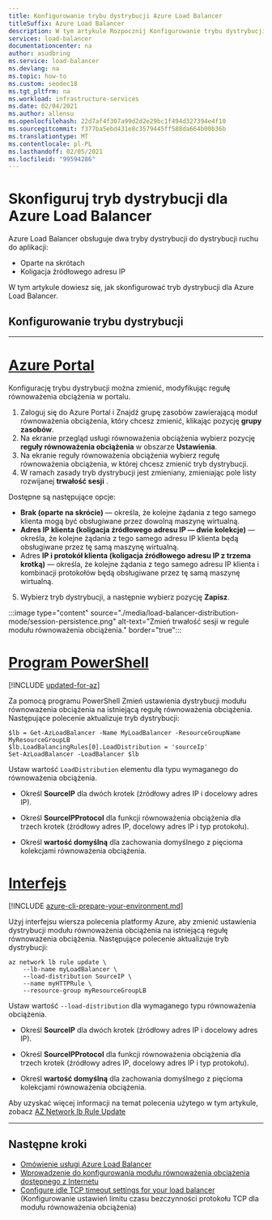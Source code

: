 ```yaml
---
title: Konfigurowanie trybu dystrybucji Azure Load Balancer
titleSuffix: Azure Load Balancer
description: W tym artykule Rozpocznij Konfigurowanie trybu dystrybucji dla Azure Load Balancer w celu obsługi koligacji źródłowego adresu IP.
services: load-balancer
documentationcenter: na
author: asudbring
ms.service: load-balancer
ms.devlang: na
ms.topic: how-to
ms.custom: seodec18
ms.tgt_pltfrm: na
ms.workload: infrastructure-services
ms.date: 02/04/2021
ms.author: allensu
ms.openlocfilehash: 22d7af4f307a99d2d2e29bc1f494d327394e4f10
ms.sourcegitcommit: f377ba5ebd431e8c3579445ff588da664b00b36b
ms.translationtype: MT
ms.contentlocale: pl-PL
ms.lasthandoff: 02/05/2021
ms.locfileid: "99594286"
---
```

# <a name="configure-the-distribution-mode-for-azure-load-balancer"></a>Skonfiguruj tryb dystrybucji dla Azure Load Balancer

Azure Load Balancer obsługuje dwa tryby dystrybucji do dystrybucji ruchu do aplikacji:

* Oparte na skrótach
* Koligacja źródłowego adresu IP

W tym artykule dowiesz się, jak skonfigurować tryb dystrybucji dla Azure Load Balancer.


## <a name="configure-distribution-mode"></a>Konfigurowanie trybu dystrybucji

---

# <a name="azure-portal"></a>[**Azure Portal**](#tab/azure-portal)

Konfigurację trybu dystrybucji można zmienić, modyfikując regułę równoważenia obciążenia w portalu.

1. Zaloguj się do Azure Portal i Znajdź grupę zasobów zawierającą moduł równoważenia obciążenia, który chcesz zmienić, klikając pozycję **grupy zasobów**.
2. Na ekranie przegląd usługi równoważenia obciążenia wybierz pozycję **reguły równoważenia obciążenia** w obszarze **Ustawienia**.
3. Na ekranie reguły równoważenia obciążenia wybierz regułę równoważenia obciążenia, w której chcesz zmienić tryb dystrybucji.
4. W ramach zasady tryb dystrybucji jest zmieniany, zmieniając pole listy rozwijanej **trwałość sesji** . 

Dostępne są następujące opcje: 

* **Brak (oparte na skrócie)** — określa, że kolejne żądania z tego samego klienta mogą być obsługiwane przez dowolną maszynę wirtualną.
* **Adres IP klienta (koligacja źródłowego adresu IP — dwie kolekcje)** — określa, że kolejne żądania z tego samego adresu IP klienta będą obsługiwane przez tę samą maszynę wirtualną.
* Adres **IP i protokół klienta (koligacja źródłowego adresu IP z trzema krotką)** — określa, że kolejne żądania z tego samego adresu IP klienta i kombinacji protokołów będą obsługiwane przez tę samą maszynę wirtualną.

5. Wybierz tryb dystrybucji, a następnie wybierz pozycję **Zapisz**.

:::image type="content" source="./media/load-balancer-distribution-mode/session-persistence.png" alt-text="Zmień trwałość sesji w regule modułu równoważenia obciążenia." border="true":::


# <a name="powershell"></a>[**Program PowerShell**](#tab/azure-powershell)

[!INCLUDE [updated-for-az](../../includes/updated-for-az.md)]

Za pomocą programu PowerShell Zmień ustawienia dystrybucji modułu równoważenia obciążenia na istniejącą regułę równoważenia obciążenia. Następujące polecenie aktualizuje tryb dystrybucji: 

```azurepowershell-interactive
$lb = Get-AzLoadBalancer -Name MyLoadBalancer -ResourceGroupName MyResourceGroupLB
$lb.LoadBalancingRules[0].LoadDistribution = 'sourceIp'
Set-AzLoadBalancer -LoadBalancer $lb
```

Ustaw wartość `LoadDistribution` elementu dla typu wymaganego do równoważenia obciążenia. 

* Określ **SourceIP** dla dwóch krotek (źródłowy adres IP i docelowy adres IP). 

* Określ **SourceIPProtocol** dla funkcji równoważenia obciążenia dla trzech krotek (źródłowy adres IP, docelowy adres IP i typ protokołu). 

* Określ **wartość domyślną** dla zachowania domyślnego z pięcioma kolekcjami równoważenia obciążenia.

# <a name="cli"></a>[**Interfejs**](#tab/azure-cli)

[!INCLUDE [azure-cli-prepare-your-environment.md](../../includes/azure-cli-prepare-your-environment.md)]

Użyj interfejsu wiersza polecenia platformy Azure, aby zmienić ustawienia dystrybucji modułu równoważenia obciążenia na istniejącą regułę równoważenia obciążenia.  Następujące polecenie aktualizuje tryb dystrybucji:

```azurecli-interactive
az network lb rule update \
    --lb-name myLoadBalancer \
    --load-distribution SourceIP \
    --name myHTTPRule \
    --resource-group myResourceGroupLB 
```
Ustaw wartość `--load-distribution` dla wymaganego typu równoważenia obciążenia.

* Określ **SourceIP** dla dwóch krotek (źródłowy adres IP i docelowy adres IP). 

* Określ **SourceIPProtocol** dla funkcji równoważenia obciążenia dla trzech krotek (źródłowy adres IP, docelowy adres IP i typ protokołu). 

* Określ **wartość domyślną** dla zachowania domyślnego z pięcioma kolekcjami równoważenia obciążenia.

Aby uzyskać więcej informacji na temat polecenia użytego w tym artykule, zobacz [AZ Network lb Rule Update](/cli/azure/network/lb/rule#az_network_lb_rule_update)

---

## <a name="next-steps"></a>Następne kroki

* [Omówienie usługi Azure Load Balancer](load-balancer-overview.md)
* [Wprowadzenie do konfigurowania modułu równoważenia obciążenia dostępnego z Internetu](quickstart-load-balancer-standard-public-powershell.md)
* [Configure idle TCP timeout settings for your load balancer](load-balancer-tcp-idle-timeout.md) (Konfigurowanie ustawień limitu czasu bezczynności protokołu TCP dla modułu równoważenia obciążenia)